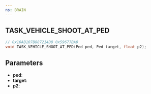 ```yaml
---
ns: BRAIN
---
```

## TASK_VEHICLE_SHOOT_AT_PED

```c
// 0x10AB107B887214D8 0x59677BA0
void TASK_VEHICLE_SHOOT_AT_PED(Ped ped, Ped target, float p2);
```


## Parameters
* **ped**: 
* **target**: 
* **p2**: 

